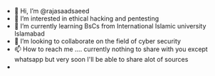 - 👋 Hi, I’m @rajasaadsaeed
- 👀 I’m interested in ethical hacking and pentesting 
- 🌱 I’m currently learning  BsCs from International Islamic university Islamabad
- 💞️ I’m looking to collaborate on  the field of cyber security
- 📫 How to reach me .... currently nothing to share with you except whatsapp but very soon I'll be able to share alot  of sources
- 

<!---
rajasaadsaeed/rajasaadsaeed is a ✨ special ✨ repository because its `README.md` (this file) appears on your GitHub profile.
You can click the Preview link to take a look at your changes.
--->
